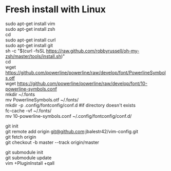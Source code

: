 # Fresh install with Linux<br />
sudo apt-get install vim<br />
sudo apt-get install zsh<br />
cd<br />
sudo apt-get install curl<br />
sudo apt-get install git<br />
sh -c "$(curl -fsSL https://raw.github.com/robbyrussell/oh-my-zsh/master/tools/install.sh)"<br />
cd<br />
wget https://github.com/powerline/powerline/raw/develop/font/PowerlineSymbols.otf<br />
wget https://github.com/powerline/powerline/raw/develop/font/10-powerline-symbols.conf<br />
mkdir ~/.fonts<br />
mv PowerlineSymbols.otf ~/.fonts/<br />
mkdir -p .config/fontconfig/conf.d #if directory doesn't exists<br />
fc-cache -vf ~/.fonts/<br />
mv 10-powerline-symbols.conf ~/.config/fontconfig/conf.d/<br />

git init<br />
git remote add origin git@github.com:jbalestr42/vim-config.git<br />
git fetch origin<br />
git checkout -b master --track origin/master<br />

git submodule init<br />
git submodule update<br />
vim +PluginInstall +qall<br />
